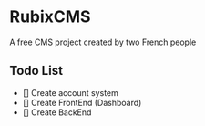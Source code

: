 # RubixCMS
A free CMS project created by two French people

## Todo List
- [] Create account system
- [] Create FrontEnd (Dashboard)
- [] Create BackEnd

